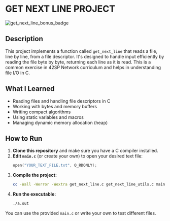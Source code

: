 # GET NEXT LINE PROJECT

![get_next_line_bonus_badge](https://github.com/byaliego/42-project-badges/raw/main/badges/get_next_linem.png)

## Description

This project implements a function called `get_next_line` that reads a file, line by line, from a file descriptor. It's designed to handle input efficiently by reading the file byte by byte, returning each line as it is read. This is a common exercise in 42SP Network curriculum and helps in understanding file I/O in C.

## What I Learned

- Reading files and handling file descriptors in C
- Working with bytes and memory buffers
- Writing compact algorithms
- Using static variables and macros
- Managing dynamic memory allocation (heap)

## How to Run

1. **Clone this repository** and make sure you have a C compiler installed.
2. **Edit `main.c`** (or create your own) to open your desired text file:
    ```c
    open("YOUR_TEXT_FILE.txt", O_RDONLY);
    ```
3. **Compile the project:**
    ```sh
    cc -Wall -Werror -Wextra get_next_line.c get_next_line_utils.c main.c
    ```
4. **Run the executable:**
    ```sh
    ./a.out
    ```

You can use the provided `main.c` or write your own to test different files.
